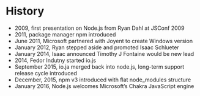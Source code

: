 History
====
- 2009, first presentation on Node.js from Ryan Dahl at JSConf 2009
- 2011, package manager npm introduced
- June 2011, Microsoft partnered with Joyent to create Windows version
- January 2012, Ryan stepped aside and promoted Isaac Schlueter
- January 2014, Isaac announced Timothy J Fontaine would be new lead
- 2014, Fedor Indutny started io.js
- September 2015, io.ja merged back into node.js, long-term support release cycle introduced
- December, 2015, npm v3 introduced with flat node_modules structure
- January 2016, Node.js welcomes Microsoft’s Chakra JavaScript engine

